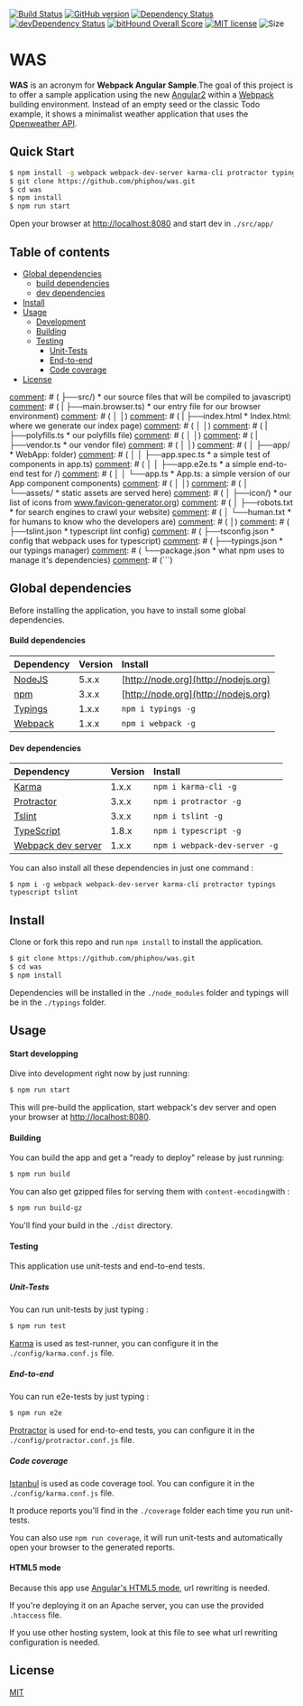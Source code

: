 [![Build Status](https://api.travis-ci.org/phiphou/was.svg)](https://travis-ci.org/phiphou/was)
[![GitHub version](https://badge.fury.io/gh/phiphou%2Fwas.svg)](https://badge.fury.io/gh/phiphou%2Fwas)
[![Dependency Status](https://david-dm.org/phiphou/was.svg)](https://david-dm.org/phiphou/was)
[![devDependency Status](https://david-dm.org/phiphou/was/dev-status.svg)](https://david-dm.org/phiphou/was#info=devDependencies)
[![bitHound Overall Score](https://www.bithound.io/github/phiphou/was/badges/score.svg)](https://www.bithound.io/github/phiphou/was)
[![MIT license](https://img.shields.io/github/license/mashape/apistatus.svg?maxAge=2592000)](http://opensource.org/licenses/MIT)
![Size](https://reposs.herokuapp.com/?path=phiphou/was)

# WAS

__WAS__ is an acronym for __Webpack Angular Sample__.The goal of this project is to offer a sample application using the new [Angular2]() within a [Webpack]() building environment. Instead of an empty seed or the classic Todo example, it shows a minimalist weather application that uses the [Openweather API]().     

## Quick Start

```bash
$ npm install -g webpack webpack-dev-server karma-cli protractor typings typescript tslint
$ git clone https://github.com/phiphou/was.git
$ cd was
$ npm install
$ npm run start
```
Open your browser at [http://localhost:8080](http://localhost:8080) and start dev in `./src/app/`

## Table of contents
 * [Global dependencies](#global-dependencies)
     * [build dependencies](#build-dependencies)
     * [dev dependencies](#dev-dependencies)
 * [Install](#install)
 * [Usage](#usage)
     * [Development](#start-developing)
     * [Building](#building)
     * [Testing](#testing)
         * [Unit-Tests](#unit-tests)
         * [End-to-end](#end-to-end)
         * [Code coverage](#code-coverage)
 * [License](#license)

[comment]: # (## File Structure)
[comment]: # (```)
[comment]: # (angular2-webpack-starter/ )
[comment]: # ( ├──config/                    * our configuration)
[comment]: # ( |   ├──helpers.js             * helper functions for our configuration files)
[comment]: # ( |   ├──spec-bundle.js         * ignore this magic that sets up our angular 2 testing environment )
[comment]: # ( |   ├──karma.conf.js          * karma config for our unit tests )
[comment]: # ( |   ├──protractor.conf.js     * protractor config for our end-to-end tests )
[comment]: # ( │   ├──webpack.dev.js         * our development webpack config)
[comment]: # ( │   ├──webpack.prod.js        * our production webpack config)
[comment]: # ( │   └──webpack.test.js        * our testing webpack config)
[comment]: # ( │ )
[comment]: # ( ├──src/)                       * our source files that will be compiled to javascript)
[comment]: # ( |   ├──main.browser.ts)        * our entry file for our browser environment)
[comment]: # ( │   │)
[comment]: # ( |   ├──index.html             * Index.html: where we generate our index page)
[comment]: # ( │   │)
[comment]: # ( |   ├──polyfills.ts           * our polyfills file)
[comment]: # ( │   │)
[comment]: # ( |   ├──vendor.ts               * our vendor file)
[comment]: # ( │   │)
[comment]: # ( │   ├──app/                   * WebApp: folder)
[comment]: # ( │   │   ├──app.spec.ts        * a simple test of components in app.ts)
[comment]: # ( │   │   ├──app.e2e.ts         * a simple end-to-end test for /)
[comment]: # ( │   │   └──app.ts             * App.ts: a simple version of our App component components)
[comment]: # ( │   │)
[comment]: # ( │   └──assets/                * static assets are served here)
[comment]: # ( │       ├──icon/)              * our list of icons from www.favicon-generator.org)
[comment]: # ( │       ├──robots.txt         * for search engines to crawl your website)
[comment]: # ( │       └──human.txt          * for humans to know who the developers are)
[comment]: # ( │)
[comment]: # ( ├──tslint.json                * typescript lint config)
[comment]: # ( ├──tsconfig.json              * config that webpack uses for typescript)
[comment]: # ( ├──typings.json               * our typings manager)
[comment]: # ( └──package.json               * what npm uses to manage it's dependencies)
[comment]: # (```)

## Global dependencies

Before installing the application, you have to install some global dependencies.

#### Build dependencies

| Dependency                                    | Version | Install                              |
| :-------------------------------------------- | :------ | :----------------------------------- |
| [NodeJS](http://nodejs.org)                   | 5.x.x   | [http://node.org](http://nodejs.org) |
| [npm](http://nodejs.org)                      | 3.x.x   | [http://node.org](http://nodejs.org) |
| [Typings](https://github.com/typings/typings) | 1.x.x   | `npm i typings -g`                   |
| [Webpack](http://webpack.github.io)           | 1.x.x   | `npm i webpack -g`                   |

#### Dev dependencies

| Dependency                                         | Version | Install                       |
| :------------------------------------------------- | :------ | :---------------------------- |
| [Karma](https://github.com/karma-runner/karma-cli) | 1.x.x   | `npm i karma-cli -g`          |
| [Protractor](http://www.protractortest.org)        | 3.x.x   | `npm i protractor -g`         |
| [Tslint](https://palantir.github.io/tslint)        | 3.x.x   | `npm i tslint -g`             |
| [TypeScript](http://www.typescriptlang.org)        | 1.8.x   | `npm i typescript -g`         |
| [Webpack dev server](http://webpack.github.io)     | 1.x.x   | `npm i webpack-dev-server -g` |

You can also install all these dependencies in just one command :

`$ npm i -g webpack webpack-dev-server karma-cli protractor typings typescript tslint`

## Install

Clone or fork this repo and run `npm install` to install the application.

```bash
$ git clone https://github.com/phiphou/was.git
$ cd was
$ npm install
```
Dependencies will be installed in the `./node_modules` folder and typings will be in the `./typings` folder.

## Usage

#### Start developping

Dive into development right now by just running:
```bash
$ npm run start
```
This will pre-build the application, start webpack's dev server and open your browser at [http://localhost:8080](http://localhost:8080).

#### Building

You can build the app and get a "ready to deploy" release by just running:

```bash
$ npm run build
```
You can also get gzipped files for serving them with `content-encoding`with :

```bash
$ npm run build-gz
```
You'll find your build in the `./dist` directory.

#### Testing

This application use unit-tests and end-to-end tests.

##### Unit-Tests

You can run unit-tests by just typing :  

```bash
$ npm run test
```
[Karma](https://karma-runner.github.io/0.13/index.html) is used as test-runner, you can configure it in the `./config/karma.conf.js` file.

[comment]: # (Tests are written for Jasmine, see `./src/app/`)

##### End-to-end

You can run e2e-tests by just typing :  

```bash
$ npm run e2e
```
[Protractor](http://www.protractortest.org) is used for end-to-end tests, you can configure it in the `./config/protractor.conf.js` file.

##### Code coverage

[Istanbul](https://github.com/gotwarlost/istanbul) is used as code coverage tool. You can configure it in the `./config/karma.conf.js` file.

It produce reports you'll find in the `./coverage` folder each time you run unit-tests.

You can also use `npm run coverage`, it will run unit-tests and automatically open your browser to the generated reports.

#### HTML5 mode

Because this app use [Angular's HTML5 mode](https://angular.io/docs/js/latest/api/common/index/LocationStrategy-class.html), url rewriting is needed.

If you're deploying it on an Apache server, you can use the provided `.htaccess` file.

If you use other hosting system, look at this file to see what url rewriting configuration is needed.   

## License

[MIT](https://opensource.org/licenses/MIT)
